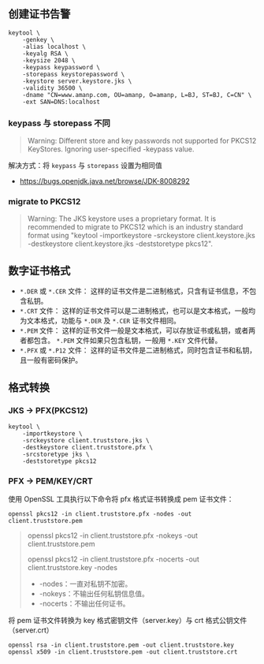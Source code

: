 ## 创建证书告警

    keytool \
        -genkey \
        -alias localhost \
        -keyalg RSA \
        -keysize 2048 \
        -keypass keypassword \
        -storepass keystorepassword \
        -keystore server.keystore.jks \
        -validity 36500 \
        -dname "CN=www.amanp.com, OU=amanp, O=amanp, L=BJ, ST=BJ, C=CN" \
        -ext SAN=DNS:localhost

### keypass 与 storepass 不同

> Warning:  Different store and key passwords not supported for PKCS12 KeyStores. Ignoring user-specified -keypass value.

解决方式：将 `keypass` 与 `storepass` 设置为相同值

- https://bugs.openjdk.java.net/browse/JDK-8008292

### migrate to PKCS12

> Warning:
> The JKS keystore uses a proprietary format. It is recommended to migrate to PKCS12 which is an industry standard format using "keytool -importkeystore -srckeystore client.keystore.jks -destkeystore client.keystore.jks -deststoretype pkcs12".

## 数字证书格式

* `*.DER` 或 `*.CER` 文件： 这样的证书文件是二进制格式，只含有证书信息，不包含私钥。
* `*.CRT` 文件： 这样的证书文件可以是二进制格式，也可以是文本格式，一般均为文本格式，功能与 `*.DER` 及 `*.CER` 证书文件相同。
* `*.PEM` 文件： 这样的证书文件一般是文本格式，可以存放证书或私钥，或者两者都包含。 `*.PEM` 文件如果只包含私钥，一般用 `*.KEY` 文件代替。
* `*.PFX` 或 `*.P12` 文件： 这样的证书文件是二进制格式，同时包含证书和私钥，且一般有密码保护。

## 格式转换

### JKS → PFX(PKCS12)

    keytool \
        -importkeystore \
        -srckeystore client.truststore.jks \
        -destkeystore client.truststore.pfx \
        -srcstoretype jks \
        -deststoretype pkcs12

### PFX → PEM/KEY/CRT

使用 OpenSSL 工具执行以下命令将 pfx 格式证书转换成 pem 证书文件：

    openssl pkcs12 -in client.truststore.pfx -nodes -out client.truststore.pem

>   openssl pkcs12 -in client.truststore.pfx -nokeys -out client.truststore.pem
>
>   openssl pkcs12 -in client.truststore.pfx -nocerts -out client.truststore.key -nodes
>
> * -nodes：一直对私钥不加密。
> * -nokeys：不输出任何私钥信息值。
> * -nocerts：不输出任何证书。

将 pem 证书文件转换为 key 格式密钥文件（server.key）与 crt 格式公钥文件（server.crt）

    openssl rsa -in client.truststore.pem -out client.truststore.key
    openssl x509 -in client.truststore.pem -out client.truststore.crt
